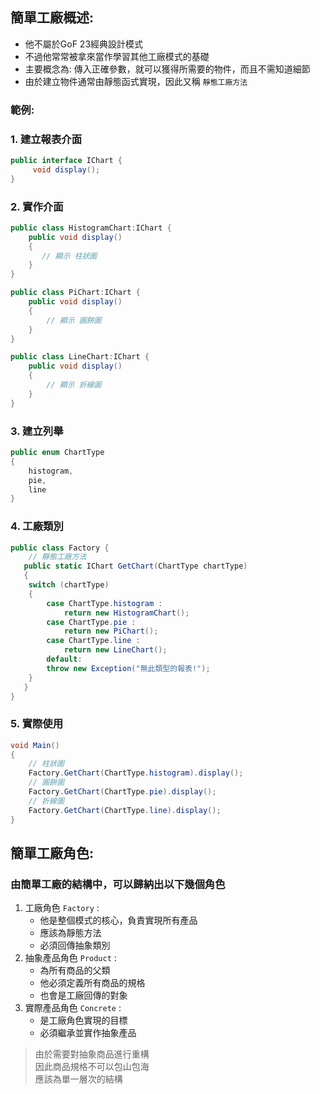 ## 簡單工廠概述:
- 他不屬於GoF 23經典設計模式
- 不過他常常被拿來當作學習其他工廠模式的基礎
- 主要概念為: 傳入正確參數，就可以獲得所需要的物件，而且不需知道細節
- 由於建立物件通常由靜態函式實現，因此又稱 `靜態工廠方法`

### 範例: 
### 1. 建立報表介面

```csharp
public interface IChart {
     void display();
}
```

### 2. 實作介面

```csharp
public class HistogramChart:IChart {
    public void display()
    {
       // 顯示 柱狀圖 
    }
}

public class PiChart:IChart {
    public void display()
    {
        // 顯示 圓餅圖  
    }
}

public class LineChart:IChart {
    public void display()
    {
        // 顯示 折線圖   
    }
}
```

### 3. 建立列舉
```csharp
public enum ChartType
{
    histogram,
    pie,
    line
}
```

### 4. 工廠類別

```csharp
public class Factory {
    // 靜態工廠方法   
   public static IChart GetChart(ChartType chartType)
   {
    switch (chartType)
    {
        case ChartType.histogram :
            return new HistogramChart();
        case ChartType.pie :
            return new PiChart();
        case ChartType.line :
            return new LineChart();
        default:
        throw new Exception("無此類型的報表!");
    }
   }
}
```

### 5. 實際使用
```csharp
void Main()
{
    // 柱狀圖
    Factory.GetChart(ChartType.histogram).display();
    // 圓餅圖
    Factory.GetChart(ChartType.pie).display();
    // 折線圖
    Factory.GetChart(ChartType.line).display();
}
```

## 簡單工廠角色:
### 由簡單工廠的結構中，可以歸納出以下幾個角色
1. 工廠角色 `Factory` : 
   - 他是整個模式的核心，負責實現所有產品
   - 應該為靜態方法
   - 必須回傳抽象類別
2. 抽象產品角色 `Product` :
   - 為所有商品的父類
   - 他必須定義所有商品的規格
   - 也會是工廠回傳的對象
3. 實際產品角色 `Concrete` :
   - 是工廠角色實現的目標
   - 必須繼承並實作抽象產品

> 由於需要對抽象商品進行重構\
> 因此商品規格不可以包山包海\
> 應該為單一層次的結構